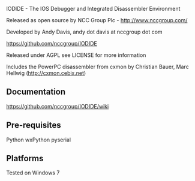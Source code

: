 IODIDE - The IOS Debugger and Integrated Disassembler Environment 

Released as open source by NCC Group Plc - http://www.nccgroup.com/

Developed by Andy Davis, andy dot davis at nccgroup dot com

https://github.com/nccgroup/IODIDE

Released under AGPL see LICENSE for more information

Includes the PowerPC disassembler from cxmon by Christian Bauer, Marc Hellwig (http://cxmon.cebix.net)

## Documentation

https://github.com/nccgroup/IODIDE/wiki

## Pre-requisites

Python
wxPython
pyserial

## Platforms

Tested on Windows 7